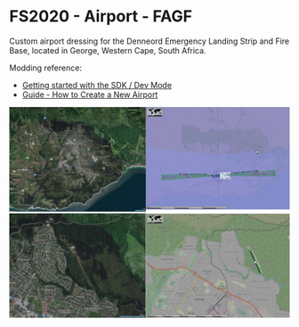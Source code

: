 # FS2020 - Airport - FAGF

Custom airport dressing for the Denneord Emergency Landing Strip and Fire Base, located in George, Western Cape, South Africa.

Modding reference:

- [Getting started with the SDK / Dev Mode](https://forums.flightsimulator.com/t/how-to-getting-started-with-the-sdk-dev-mode/123241/108)
- [Guide - How to Create a New Airport](https://forums.flightsimulator.com/t/guide-how-to-create-a-new-airport-version-0-3/166902/2)

![Image](Image-1.png)
![Image](Image-2.png)